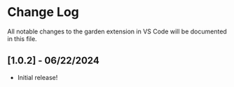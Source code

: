 # Change Log

All notable changes to the garden extension in VS Code will be documented in this file.

## [1.0.2] - 06/22/2024

- Initial release!
